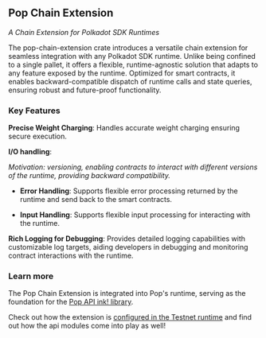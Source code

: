 ## Pop Chain Extension
_A Chain Extension for Polkadot SDK Runtimes_

The pop-chain-extension crate introduces a versatile chain extension for seamless integration with any Polkadot SDK runtime. Unlike being confined to a single pallet, it offers a flexible, runtime-agnostic solution that adapts to any feature exposed by the runtime. Optimized for smart contracts, it enables backward-compatible dispatch of runtime calls and state queries, ensuring robust and future-proof functionality.

### Key Features
**Precise Weight Charging**: Handles accurate weight charging ensuring secure execution.

**I/O handling**:

_Motivation: versioning, enabling contracts to interact with different versions of the runtime, providing backward compatibility._
- **Error Handling**: Supports flexible error processing returned by the runtime and send back to the smart contracts.

- **Input Handling**: Supports flexible input processing for interacting with the runtime.

**Rich Logging for Debugging**: Provides detailed logging capabilities with customizable log targets, aiding developers in debugging and monitoring contract interactions with the runtime.

### Learn more
The Pop Chain Extension is integrated into Pop's runtime, serving as the foundation for the [Pop API ink! library](https://github.com/r0gue-io/pop-node/tree/main/pop-api).

Check out how the extension is [configured in the Testnet runtime](https://github.com/r0gue-io/pop-node/tree/main/runtime/devnet/src/config/api) and find out how the api modules come into play as well!

